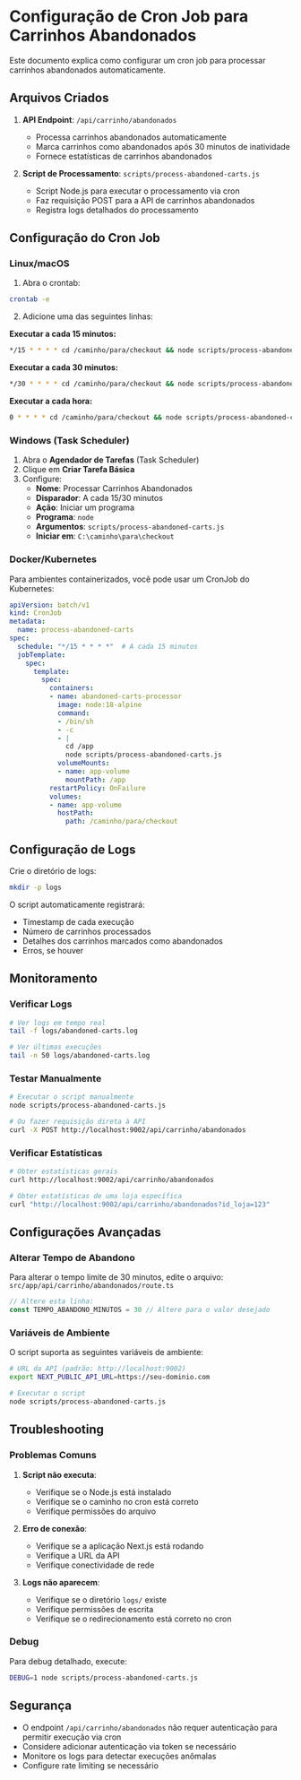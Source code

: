 # Configuração de Cron Job para Carrinhos Abandonados

Este documento explica como configurar um cron job para processar carrinhos abandonados automaticamente.

## Arquivos Criados

1. **API Endpoint**: `/api/carrinho/abandonados`
   - Processa carrinhos abandonados automaticamente
   - Marca carrinhos como abandonados após 30 minutos de inatividade
   - Fornece estatísticas de carrinhos abandonados

2. **Script de Processamento**: `scripts/process-abandoned-carts.js`
   - Script Node.js para executar o processamento via cron
   - Faz requisição POST para a API de carrinhos abandonados
   - Registra logs detalhados do processamento

## Configuração do Cron Job

### Linux/macOS

1. Abra o crontab:
```bash
crontab -e
```

2. Adicione uma das seguintes linhas:

**Executar a cada 15 minutos:**
```bash
*/15 * * * * cd /caminho/para/checkout && node scripts/process-abandoned-carts.js >> logs/abandoned-carts.log 2>&1
```

**Executar a cada 30 minutos:**
```bash
*/30 * * * * cd /caminho/para/checkout && node scripts/process-abandoned-carts.js >> logs/abandoned-carts.log 2>&1
```

**Executar a cada hora:**
```bash
0 * * * * cd /caminho/para/checkout && node scripts/process-abandoned-carts.js >> logs/abandoned-carts.log 2>&1
```

### Windows (Task Scheduler)

1. Abra o **Agendador de Tarefas** (Task Scheduler)
2. Clique em **Criar Tarefa Básica**
3. Configure:
   - **Nome**: Processar Carrinhos Abandonados
   - **Disparador**: A cada 15/30 minutos
   - **Ação**: Iniciar um programa
   - **Programa**: `node`
   - **Argumentos**: `scripts/process-abandoned-carts.js`
   - **Iniciar em**: `C:\caminho\para\checkout`

### Docker/Kubernetes

Para ambientes containerizados, você pode usar um CronJob do Kubernetes:

```yaml
apiVersion: batch/v1
kind: CronJob
metadata:
  name: process-abandoned-carts
spec:
  schedule: "*/15 * * * *"  # A cada 15 minutos
  jobTemplate:
    spec:
      template:
        spec:
          containers:
          - name: abandoned-carts-processor
            image: node:18-alpine
            command:
            - /bin/sh
            - -c
            - |
              cd /app
              node scripts/process-abandoned-carts.js
            volumeMounts:
            - name: app-volume
              mountPath: /app
          restartPolicy: OnFailure
          volumes:
          - name: app-volume
            hostPath:
              path: /caminho/para/checkout
```

## Configuração de Logs

Crie o diretório de logs:
```bash
mkdir -p logs
```

O script automaticamente registrará:
- Timestamp de cada execução
- Número de carrinhos processados
- Detalhes dos carrinhos marcados como abandonados
- Erros, se houver

## Monitoramento

### Verificar Logs
```bash
# Ver logs em tempo real
tail -f logs/abandoned-carts.log

# Ver últimas execuções
tail -n 50 logs/abandoned-carts.log
```

### Testar Manualmente
```bash
# Executar o script manualmente
node scripts/process-abandoned-carts.js

# Ou fazer requisição direta à API
curl -X POST http://localhost:9002/api/carrinho/abandonados
```

### Verificar Estatísticas
```bash
# Obter estatísticas gerais
curl http://localhost:9002/api/carrinho/abandonados

# Obter estatísticas de uma loja específica
curl "http://localhost:9002/api/carrinho/abandonados?id_loja=123"
```

## Configurações Avançadas

### Alterar Tempo de Abandono

Para alterar o tempo limite de 30 minutos, edite o arquivo:
`src/app/api/carrinho/abandonados/route.ts`

```typescript
// Altere esta linha:
const TEMPO_ABANDONO_MINUTOS = 30 // Altere para o valor desejado
```

### Variáveis de Ambiente

O script suporta as seguintes variáveis de ambiente:

```bash
# URL da API (padrão: http://localhost:9002)
export NEXT_PUBLIC_API_URL=https://seu-dominio.com

# Executar o script
node scripts/process-abandoned-carts.js
```

## Troubleshooting

### Problemas Comuns

1. **Script não executa**:
   - Verifique se o Node.js está instalado
   - Verifique se o caminho no cron está correto
   - Verifique permissões do arquivo

2. **Erro de conexão**:
   - Verifique se a aplicação Next.js está rodando
   - Verifique a URL da API
   - Verifique conectividade de rede

3. **Logs não aparecem**:
   - Verifique se o diretório `logs/` existe
   - Verifique permissões de escrita
   - Verifique se o redirecionamento está correto no cron

### Debug

Para debug detalhado, execute:
```bash
DEBUG=1 node scripts/process-abandoned-carts.js
```

## Segurança

- O endpoint `/api/carrinho/abandonados` não requer autenticação para permitir execução via cron
- Considere adicionar autenticação via token se necessário
- Monitore os logs para detectar execuções anômalas
- Configure rate limiting se necessário